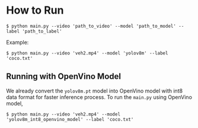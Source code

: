 # How to Run

`$ python main.py --video 'path_to_video' --model 'path_to_model' --label 'path_to_label'`

Example:

`$ python main.py --video 'veh2.mp4' --model 'yolov8m' --label 'coco.txt'`

## Running with OpenVino Model

We already convert the `yolov8m.pt` model into OpenVino model with int8 data format for faster inference process. To run the `main.py` using OpenVino model,

`$ python main.py --video 'veh2.mp4' --model 'yolov8m_int8_openvino_model' --label 'coco.txt'`